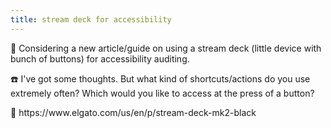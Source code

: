 ```yaml
---
title: stream deck for accessibility
---
```


🤔 Considering a new article/guide on using a stream deck (little device with bunch of buttons) for accessibility auditing.

☎️ I've got some thoughts. But what kind of shortcuts/actions do you use extremely often? Which would you like to access at the press of a button?

🔗 https\://www\.elgato.com/us/en/p/stream-deck-mk2-black
